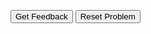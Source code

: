 <div id="number1-sortableTrash" class="sortable-code"></div> 
<div id="number1-sortable" class="sortable-code"></div> 
<div style="clear:both;"></div> 
<p> 
    <input id="number1-feedbackLink" value="Get Feedback" type="button" /> 
    <input id="number1-newInstanceLink" value="Reset Problem" type="button" /> 
</p> 
<script type="text/javascript"> 
(function(){
  var initial = "print(&quot;Welcome to the Times table program!&quot;)\n" +
    "number = int(input(&quot;Which times table would you like to display?: &quot;))\n" +
    "for count in range(1,13):\n" +
    "    print(count,&quot;x&quot;,number,&quot;=&quot;,count*number)\n" +
    "Print(&quot;Welcome to the Times table program!&quot;) #distractor\n" +
    "number = input(&quot;Which times table would you like to display?: &quot;) #distractor\n" +
    "for count in range(1,12): #distractor\n" +
    "while count &lt;= 12: #distractor\n" +
    "    print(count,&quot;x&quot;,number,&quot;=&quot;,count x number) #distractor";
  var parsonsPuzzle = new ParsonsWidget({
    "sortableId": "number1-sortable",
    "max_wrong_lines": 10,
    "grader": ParsonsWidget._graders.LineBasedGrader,
    "exec_limit": 2500,
    "can_indent": true,
    "x_indent": 50,
    "lang": "en",
    "show_feedback": true,
    "trashId": "number1-sortableTrash"
  });
  parsonsPuzzle.init(initial);
  parsonsPuzzle.shuffleLines();
  $("#number1-newInstanceLink").click(function(event){ 
      event.preventDefault(); 
      parsonsPuzzle.shuffleLines(); 
  }); 
  $("#number1-feedbackLink").click(function(event){ 
      event.preventDefault(); 
      parsonsPuzzle.getFeedback(); 
  }); 
})(); 
</script>
